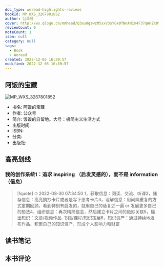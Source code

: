```yaml
---
doc_type: weread-highlights-reviews
bookId: MP_WXS_3267801852
author: 公众号
cover: http://wx.qlogo.cn/mmhead/Q3auHgzwzM5sxV3sYGx0TNnANIm4F37qWHZK0YEficng3oXrWguPyTA/0
reviewCount: 0
noteCount: 1
isbn: null
category: null
tags:
  - Book
  - Weread
created: 2022-12-05 16:39:57
modified: 2022-12-05 16:39:57
---
```


## 阿饭的宝藏

![MP_WXS_3267801852](http://wx.qlogo.cn/mmhead/Q3auHgzwzM5sxV3sYGx0TNnANIm4F37qWHZK0YEficng3oXrWguPyTA/0)
- 书名: 阿饭的宝藏
- 作者: 公众号
- 简介: 饭饭的自留地。大号：极简主义生活方式
- 出版时间: 
- ISBN: 
- 分类: 
- 出版社: 

## 高亮划线

### 我的创作系统1：追求 inspiring （启发灵感的），而不是 information （信息）


> [!quote] ⏱ 2022-08-30 07:34:50
> 1，获取信息：阅读、交流、听课2，储存信息：高亮摘抄卡片或者是写下思考卡片3，理解信息：用间隔重复的方式定期回顾，看到特别有启发的，就用自己的话复述一遍 or 发展更多自己的想法4，组织信息：再次精简信息，然后建立卡片之间的绝妙关联5，输出知识：文章/视频作品-书籍/课程/知识策展6，知识资产：通过持续地发布作品、积累自己的知识资产，形成个人影响力和财富
 



## 读书笔记


## 本书评论

